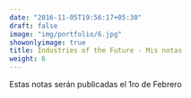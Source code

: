 ```yaml
---
date: "2016-11-05T19:56:17+05:30"
draft: false
image: "img/portfolio/6.jpg"
showonlyimage: true
title: Industries of the Future - Mis notas
weight: 6
---
```


Estas notas serán publicadas el 1ro de Febrero